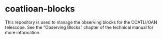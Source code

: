 # coatlioan-blocks

This repository is used to manage the observing blocks for the COATLI/OAN telescope. 
See the “Observing Blocks” chapter of the technical manual for more information.
